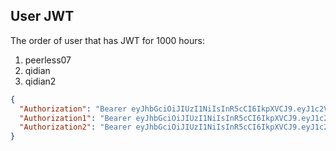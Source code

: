 

## User JWT

The order of user that has JWT for 1000 hours:
1. peerless07
2. qidian
3. qidian2

```json
{
  "Authorization": "Bearer eyJhbGciOiJIUzI1NiIsInR5cCI6IkpXVCJ9.eyJ1c2VybmFtZSI6InBlZXJsZXNzMDciLCJpYXQiOjE1OTkyNTQ3NjYsImV4cCI6MTYwMjg1NDc2Nn0.Qz-9D3CbhjMcOP-uIfRiRDkoksJIXLVtGftdyiga-LU",
  "Authorization1": "Bearer eyJhbGciOiJIUzI1NiIsInR5cCI6IkpXVCJ9.eyJ1c2VybmFtZSI6InFpZGlhbiIsImlhdCI6MTU5OTI1NDc3NiwiZXhwIjoxNjAyODU0Nzc2fQ.oH9mG3e5xMenQwmel6LtsvSBxBkGxEd0GJd03IlKpkI",
  "Authorization2": "Bearer eyJhbGciOiJIUzI1NiIsInR5cCI6IkpXVCJ9.eyJ1c2VybmFtZSI6InFpZGlhbjIiLCJpYXQiOjE1OTkyNTQ3ODcsImV4cCI6MTYwMjg1NDc4N30.M8BCgz_e4uYaOBWcx66XcZ7pNAizfzq9HVpf7_K8jnU" 
}
```